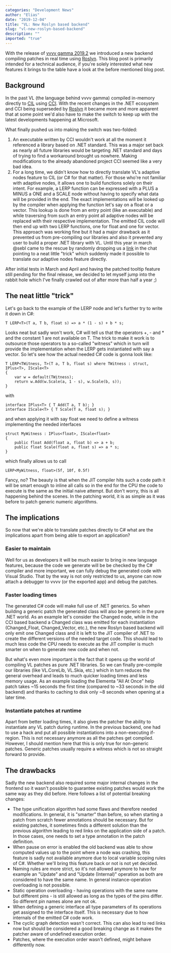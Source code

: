 ```yaml
---
categories: "Development News"
author: "Elias"
date: "2019-12-04"
title: "VL: New Roslyn based backend"
slug: "vl-new-roslyn-based-backend"
description: ""
imported: "true"
---
```



With the release of [vvvv gamma 2019.2](/blog/2020/vvvv-gamma-2019.2-preview) we introduced a new backend compiling patches in real time using [Roslyn](https://github.com/dotnet/roslyn). This blog post is primarily intended for a technical audience, if you're solely interested what new features it brings to the table have a look at the before mentioned blog post.

## Background

In the past VL (the language behind vvvv gamma) compiled in-memory directly to [CIL](https://en.wikipedia.org/wiki/Common_Intermediate_Language) using [CCI](https://github.com/Microsoft/cci). With the recent changes in the .NET ecosystem and CCI being superseded by [Roslyn](https://github.com/dotnet/roslyn) it became more and more apparent that at some point we'd also have to make the switch to keep up with the latest developments happening at Microsoft.

What finally pushed us into making the switch was two-folded:
1. An executable written by CCI wouldn't work at all the moment it referenced a library based on .NET standard. This was a major set back as nearly all future libraries would be targeting .NET standard and days of trying to find a workaround brought us nowhere. Making modifications to the already abandoned project CCI seemed like a very bad idea.
2. For a long time, we didn't know how to directly translate VL's adaptive nodes feature to CIL (or C# for that matter). For those who're not familiar with adaptive nodes, it allows one to build functions solely on their intent. For example, a LERP function can be expressed with a PLUS a MINUS a ONE and a SCALE node without having to specify what data will be provided in the end. The exact implementations will be looked up by the compiler when applying the function let's say on a float or a vector. This lookup is done from an entry point (like an executable) and while traversing from such an entry point all adaptive nodes will be replaced with their respective implementation. The emitted CIL code will then end up with two LERP functions, one for float and one for vector. This approach was working fine but it had a major drawback as it prevented us from pre-compiling our libraries and also it prevented any user to build a proper .NET library with VL.
Until this year in march @sebl came to the rescue by randomly dropping us a [link](https://github.com/MattWindsor91/roslyn/blob/master/concepts/docs/tour.md) in the chat pointing to a neat little "trick" which suddenly made it possible to translate our adaptive nodes feature directly.

After initial tests in March and April and having the patched tooltip feature still pending for the final release, we decided to let myself jump into the rabbit hole which I've finally crawled out of after more than half a year ;)

## The neat little "trick"

Let's go back to the example of the LERP node and let's further try to write it down in C#:

```
T LERP<T>(T a, T b, float s) => a * (1 - s) + b * s;
```

Looks neat but sadly won't work, C# will tell us that the operators +, - and * and the constant 1 are not available on T.
The trick to make it work is to outsource those operators to a so-called "witness" which in turn will provide the implementation when the LERP gets instantiated with say a vector. So let's see how the actual needed C# code is gonna look like:

```
T LERP<TWitness, T>(T a, T b, float s) where TWitness : struct, IPlus<T>, IScale<T> 
{
    var w = default(TWitness);
    return w.Add(w.Scale(a, 1 - s), w.Scale(b, s));
}
```

with

```
interface IPlus<T> { T Add(T a, T b); }
interface IScale<T> { T Scale(T a, float s); }
```

and when applying it with say float we need to define a witness implementing the needed interfaces

```
struct MyWitness : IPlus<float>, IScale<float> 
{
    public float Add(float a, float b) => a + b;
    public float Scale(float a, float s) => a * s;
}
```

which finally allows us to call

```
LERP<MyWitness, float>(5f, 10f, 0.5f)
```

Fancy, no? The beauty is that when the JIT compiler hits such a code path it will be smart enough to inline all calls so in the end for the CPU the code to execute is the same as the initial naive attempt. But don't worry, this is all happening behind the scenes. In the patching world, it is as simple as it was before to patch generic numeric algorithms.

## The implications

So now that we're able to translate patches directly to C# what are the implications apart from being able to export an application?

### Easier to maintain

Well for us as developers it will be much easier to bring in new language features, because the code we generate will be be checked by the C# compiler and more important, we can fully debug the generated code with Visual Studio. That by the way is not only restricted to us, anyone can now attach a debugger to vvvv (or the exported app) and debug the patches.

### Faster loading times

The generated C# code will make full use of .NET generics. So when building a generic patch the generated class will also be generic in the pure .NET world. As an example let's consider the Changed node, while in the CCI based backend a Changed class was emitted for each instantiation (Changed_Float, Changed_Vector, etc.), the new Roslyn based backend will only emit one Changed<T> class and it is left to the JIT compiler of .NET to create the different versions of the needed target code. This should lead to much less code the CPU needs to execute as the JIT compiler is much smarter on when to generate new code and when not.

But what's even more important is the fact that it opens up the world of compiling VL patches as pure .NET libraries. So we can finally pre-compile our libraries (like VL.CoreLib, VL.Skia, etc.) which in turn reduces the general overhead and leads to much quicker loading times and less memory usage.  As an example loading the Elementa "All At Once" help patch takes ~15 seconds the first time (compared to ~33 seconds in the old backend) and thanks to caching to disk only ~8 seconds when opening at a later time.

### Instantiate patches at runtime

Apart from better loading times, it also gives the patcher the ability to instantiate any VL patch during runtime. In the previous backend, one had to use a hack and put all possible instantiations into a non-executing if-region. This is not necessary anymore as all the patches get compiled. However, I should mention here that this is only true for non-generic patches. Generic patches usually require a witness which is not so straight forward to provide.

## The drawbacks

Sadly the new backend also required some major internal changes in the frontend so it wasn't possible to guarantee existing patches would work the same way as they did before. Here follows a list of potential breaking changes:
- The type unification algorithm had some flaws and therefore needed modifications. In general, it is "smarter" than before, so when starting a patch from scratch fewer annotations should be necessary. But for existing patches, it sometimes finds a different solution than the previous algorithm leading to red links on the application side of a patch. In those cases, one needs to set a type annotation in the patch definition.
- When pause on error is enabled the old backend was able to show computed values up to the point where a node was crashing, this feature is sadly not available anymore due to local variable scoping rules of C#. Whether we'll bring this feature back or not is not yet decided.
- Naming rules are more strict, so it's not allowed anymore to have for example an "Update" and and "Update (Internal)" operation as both are considered to have the same name. In general instance-operation overloading is not possible. 
- Static operation overloading - having operations with the same name but different pins - is still allowed as long as the types of the pins differ. So different pin names alone are not ok. 
- When defining a generic interface all type parameters of its operations get assigned to the interface itself. This is necessary due to how internals of the emitted C# code work.
- The cyclic graph detection wasn't correct. This can also lead to red links now but should be considered a good breaking change as it makes the patcher aware of undefined execution order.
- Patches, where the execution order wasn't defined, might behave differently now.